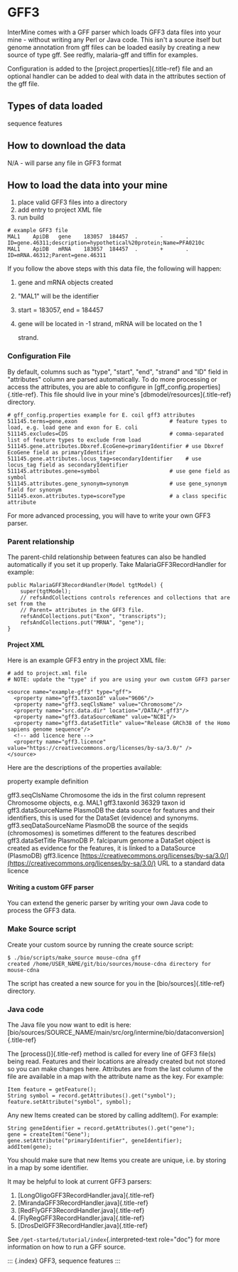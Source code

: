 # GFF3

InterMine comes with a GFF parser which loads GFF3 data files into your mine - without writing any Perl or Java code. This isn\'t a source itself but genome annotation from gff files can be loaded easily by creating a new source of type gff. See redfly, malaria-gff and tiffin for examples.

Configuration is added to the \[project.properties\]{.title-ref} file and an optional handler can be added to deal with data in the attributes section of the gff file.

## Types of data loaded

sequence features

## How to download the data

N/A - will parse any file in GFF3 format

## How to load the data into your mine

1. place valid GFF3 files into a directory
2. add entry to project XML file
3. run build

```text
# example GFF3 file
MAL1    ApiDB   gene    183057  184457  .       -       .       ID=gene.46311;description=hypothetical%20protein;Name=PFA0210c
MAL1    ApiDB   mRNA    183057  184457  .       +       .       ID=mRNA.46312;Parent=gene.46311
```

If you follow the above steps with this data file, the following will happen:

1. gene and mRNA objects created
2. \"MAL1\" will be the identifier
3. start = 183057, end = 184457
4. gene will be located in -1 strand, mRNA will be located on the 1

   strand.

### Configuration File

By default, columns such as \"type\", \"start\", \"end\", \"strand\" and \"ID\" field in \"attributes\" column are parsed automatically. To do more processing or access the attributes, you are able to configure in \[gff\_config.properties\]{.title-ref}. This file should live in your mine\'s \[dbmodel/resources\]{.title-ref} directory.

```text
# gff_config.properties example for E. coil gff3 attributes
511145.terms=gene,exon                             # feature types to load, e.g. load gene and exon for E. coli
511145.excludes=CDS                                # comma-separated list of feature types to exclude from load
511145.gene.attributes.Dbxref.EcoGene=primaryIdentifier # use Dbxref EcoGene field as primaryIdentifier
511145.gene.attributes.locus_tag=secondaryIdentifier    # use locus_tag field as secondaryIdentifier
511145.attributes.gene=symbol                      # use gene field as symbol
511145.attributes.gene_synonym=synonym             # use gene_synonym field for synonym
511145.exon.attributes.type=scoreType              # a class specific attribute
```

For more advanced processing, you will have to write your own GFF3 parser.

### Parent relationship

The parent-child relationship between features can also be handled automatically if you set it up properly. Take MalariaGFF3RecordHandler for example:

```text
public MalariaGFF3RecordHandler(Model tgtModel) {
    super(tgtModel);
    // refsAndCollections controls references and collections that are set from the
    // Parent= attributes in the GFF3 file.
    refsAndCollections.put("Exon", "transcripts");
    refsAndCollections.put("MRNA", "gene");
}
```

#### Project XML

Here is an example GFF3 entry in the project XML file:

```text
# add to project.xml file
# NOTE: update the "type" if you are using your own custom GFF3 parser

<source name="example-gff3" type="gff">
  <property name="gff3.taxonId" value="9606"/>
  <property name="gff3.seqClsName" value="Chromosome"/>
  <property name="src.data.dir" location="/DATA/*.gff3"/>
  <property name="gff3.dataSourceName" value="NCBI"/>
  <property name="gff3.dataSetTitle" value="Release GRCh38 of the Homo sapiens genome sequence"/>
  <!-- add licence here -->
  <property name="gff3.licence" value="https://creativecommons.org/licenses/by-sa/3.0/" />
</source>
```

Here are the descriptions of the properties available:

property example definition

gff3.seqClsName Chromosome the ids in the first column represent Chromosome objects, e.g. MAL1 gff3.taxonId 36329 taxon id gff3.dataSourceName PlasmoDB the data source for features and their identifiers, this is used for the DataSet \(evidence\) and synonyms. gff3.seqDataSourceName PlasmoDB the source of the seqids \(chromosomes\) is sometimes different to the features described gff3.dataSetTitle PlasmoDB P. falciparum genome a DataSet object is created as evidence for the features, it is linked to a DataSource \(PlasmoDB\) gff3.licence [https://creativecommons.org/licenses/by-sa/3.0/](https://creativecommons.org/licenses/by-sa/3.0/) URL to a standard data licence

#### Writing a custom GFF parser

You can extend the generic parser by writing your own Java code to process the GFF3 data.

### Make Source script

Create your custom source by running the create source script:

```text
$ ./bio/scripts/make_source mouse-cdna gff
created /home/USER_NAME/git/bio/sources/mouse-cdna directory for mouse-cdna
```

The script has created a new source for you in the \[bio/sources\]{.title-ref} directory.

### Java code

The Java file you now want to edit is here: \[bio/sources/SOURCE\_NAME/main/src/org/intermine/bio/dataconversion\]{.title-ref}

The \[process\(\)\]{.title-ref} method is called for every line of GFF3 file\(s\) being read. Features and their locations are already created but not stored so you can make changes here. Attributes are from the last column of the file are available in a map with the attribute name as the key. For example:

```text
Item feature = getFeature();
String symbol = record.getAttributes().get("symbol");
feature.setAttribute("symbol", symbol);
```

Any new Items created can be stored by calling addItem\(\). For example:

```text
String geneIdentifier = record.getAttributes().get("gene");
gene = createItem("Gene");
gene.setAttribute("primaryIdentifier", geneIdentifier);
addItem(gene);
```

You should make sure that new Items you create are unique, i.e. by storing in a map by some identifier.

It may be helpful to look at current GFF3 parsers:

1. \[LongOligoGFF3RecordHandler.java\]{.title-ref}
2. \[MirandaGFF3RecordHandler.java\]{.title-ref}
3. \[RedFlyGFF3RecordHandler.java\]{.title-ref}
4. \[FlyRegGFF3RecordHandler.java\]{.title-ref}
5. \[DrosDelGFF3RecordHandler.java\]{.title-ref}

See `/get-started/tutorial/index`{.interpreted-text role="doc"} for more information on how to run a GFF source.

::: {.index} GFF3, sequence features :::

